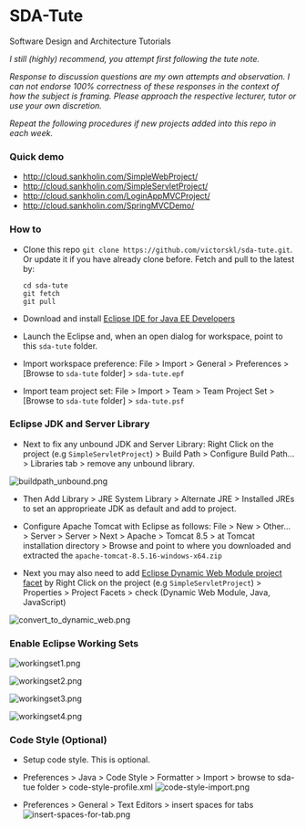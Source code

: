 # SDA-Tute

Software Design and Architecture Tutorials

*I still (highly) recommend, you attempt first following the tute note.*

*Response to discussion questions are my own attempts and observation. I can not endorse 100% correctness of these responses in the context of how the subject is framing. Please approach the respective lecturer, tutor or use your own discretion.*

*Repeat the following procedures if new projects added into this repo in each week.*

### Quick demo

- http://cloud.sankholin.com/SimpleWebProject/
- http://cloud.sankholin.com/SimpleServletProject/
- http://cloud.sankholin.com/LoginAppMVCProject/
- http://cloud.sankholin.com/SpringMVCDemo/

### How to 

- Clone this repo `git clone https://github.com/victorskl/sda-tute.git`. Or update it if you have already clone before. Fetch and pull to the latest by:
    ```
    cd sda-tute
    git fetch
    git pull
    ```

- Download and install [Eclipse IDE for Java EE Developers](https://www.eclipse.org/downloads/eclipse-packages/)

- Launch the Eclipse and, when an open dialog for workspace, point to this `sda-tute` folder.

- Import workspace preference: File > Import > General > Preferences > [Browse to `sda-tute` folder] > `sda-tute.epf`

- Import team project set: File > Import > Team > Team Project Set > [Browse to `sda-tute` folder] > `sda-tute.psf`

### Eclipse JDK and Server Library

- Next to fix any unbound JDK and Server Library: Right Click on the project (e.g `SimpleServletProject`) > Build Path > Configure Build Path... > Libraries tab > remove any unbound library. 

![buildpath_unbound.png](https://www.dropbox.com/s/q4ut54oirskphdc/buildpath_unbound.png?raw=1)

- Then Add Library > JRE System Library > Alternate JRE > Installed JREs to set an approprieate JDK as default and add to project.

- Configure Apache Tomcat with Eclipse as follows: File > New > Other... > Server > Server > Next > Apache > Tomcat 8.5 > at Tomcat installation directory > Browse and point to where you downloaded and extracted the `apache-tomcat-8.5.16-windows-x64.zip`

- Next you may also need to add [Eclipse Dynamic Web Module project facet](https://www.mkyong.com/java/how-to-convert-java-project-to-web-project-in-eclipse/) by Right Click on the project (e.g `SimpleServletProject`) > Properties > Project Facets > check (Dynamic Web Module, Java, JavaScript) 

![convert_to_dynamic_web.png](https://www.dropbox.com/s/lnvyhcexrl82x8c/convert_to_dynamic_web.png?raw=1)

### Enable Eclipse Working Sets

![workingset1.png](https://www.dropbox.com/s/5a4raijk0t03bbu/workingset1.png?raw=1)

![workingset2.png](https://www.dropbox.com/s/7y7uq6wpt88sx3u/workingset2.png?raw=1)

![workingset3.png](https://www.dropbox.com/s/412yvcgk371bjf2/workingset3.png?raw=1)

![workingset4.png](https://www.dropbox.com/s/krat111xzltg76l/workingset4.png?raw=1)


### Code Style (Optional)

- Setup code style. This is optional.

- Preferences > Java > Code Style > Formatter > Import > browse to sda-tue folder > code-style-profile.xml
![code-style-import.png](https://www.dropbox.com/s/vdkd2wnz12stc85/code-style-import.png?raw=1)

- Preferences > General > Text Editors > insert spaces for tabs
![insert-spaces-for-tab.png](https://www.dropbox.com/s/giacmu7uvkyt2iz/insert-spaces-for-tab.png?raw=1)
